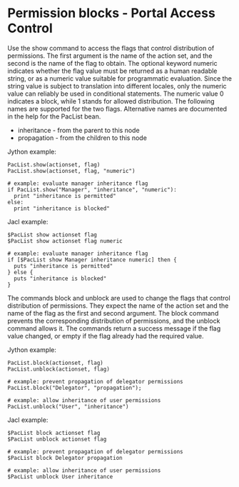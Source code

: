 # Permission blocks - Portal Access Control

Use the show command to access the flags that control distribution of permissions. The first argument is the name of the action set, and the second is the name of the flag to obtain. The optional keyword numeric indicates whether the flag value must be returned as a human readable string, or as a numeric value suitable for programmatic evaluation. Since the string value is subject to translation into different locales, only the numeric value can reliably be used in conditional statements. The numeric value 0 indicates a block, while 1 stands for allowed distribution. The following names are supported for the two flags. Alternative names are documented in the help for the PacList bean.

-   inheritance - from the parent to this node
-   propagation - from the children to this node

Jython example:

```
PacList.show(actionset, flag)
PacList.show(actionset, flag, "numeric")

# example: evaluate manager inheritance flag
if PacList.show("Manager", "inheritance", "numeric"):
  print "inheritance is permitted"
else:
  print "inheritance is blocked"
```

Jacl example:

```
$PacList show actionset flag
$PacList show actionset flag numeric

# example: evaluate manager inheritance flag
if [$PacList show Manager inheritance numeric] then {
  puts "inheritance is permitted"
} else {
  puts "inheritance is blocked"
}
```

The commands block and unblock are used to change the flags that control distribution of permissions. They expect the name of the action set and the name of the flag as the first and second argument. The block command prevents the corresponding distribution of permissions, and the unblock command allows it. The commands return a success message if the flag value changed, or empty if the flag already had the required value.

Jython example:

```
PacList.block(actionset, flag)
PacList.unblock(actionset, flag)

# example: prevent propagation of delegator permissions
PacList.block("Delegator", "propagation");

# example: allow inheritance of user permissions
PacList.unblock("User", "inheritance")
```

Jacl example:

```
$PacList block actionset flag
$PacList unblock actionset flag

# example: prevent propagation of delegator permissions
$PacList block Delegator propagation

# example: allow inheritance of user permissions
$PacList unblock User inheritance

```


